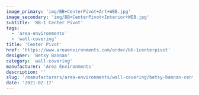 ```yaml
---
image_primary: 'img/BB+CenterPivot+Art+WEB.jpg'
image_secondary: 'img/BB+CenterPivot+Interior+WEB.jpg'
subtitle: 'BB-1 Center Pivot'
tags:
  - 'area-environments'
  - 'wall-covering'
title: 'Center Pivot'
href: 'https://www.areaenvironments.com/order/bb-1centerpivot'
designer: 'Betsy Bannan'
category: 'wall-covering'
manufacturer: 'Area Environments'
description: ''
slug: '/manufacturers/area-environments/wall-covering/betsy-bannan-center-pivot'
date: '2021-02-17'
---
```

